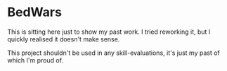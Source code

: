 # BedWars

This is sitting here just to show my past work. I tried reworking it, but I quickly realised it doesn't make sense. 

This project shouldn't be used in any skill-evaluations, it's just my past of which I'm proud of.
